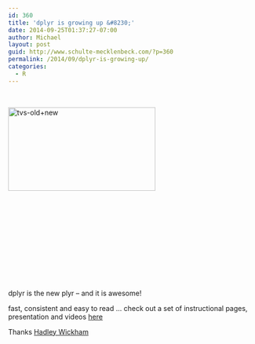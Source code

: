 ```yaml
---
id: 360
title: 'dplyr is growing up &#8230;'
date: 2014-09-25T01:37:27-07:00
author: Michael
layout: post
guid: http://www.schulte-mecklenbeck.com/?p=360
permalink: /2014/09/dplyr-is-growing-up/
categories:
  - R
---
```

&nbsp;

[<img class="alignleft size-medium wp-image-361" src="/uploads//2014/09/tvs-old-new-300x170.jpg" alt="tvs-old+new" width="300" height="170" srcset="2014/09/tvs-old-new-300x170.jpg 300w, 2014/09/tvs-old-new.jpg 400w" sizes="(max-width: 300px) 100vw, 300px" />](/uploads//2014/09/tvs-old-new.jpg)

&nbsp;

&nbsp;

&nbsp;

&nbsp;

&nbsp;

&nbsp;

dplyr is the new plyr &#8211; and it is awesome!

fast, consistent and easy to read &#8230; check out a set of instructional pages, presentation and videos [here](http://www.r-bloggers.com/hands-on-dplyr-tutorial-for-faster-data-manipulation-in-r/)

Thanks [Hadley Wickham](http://had.co.nz/)
